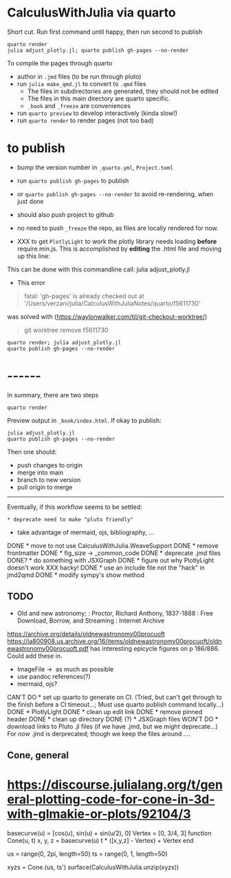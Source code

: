 
# CalculusWithJulia via quarto

Short cut. Run first command until happy, then run second to publish

```
quarto render
julia adjust_plotly.jl; quarto publish gh-pages --no-render
```


To compile the pages through quarto


* author in `.jmd` files (to be run through pluto)
* run `julia make_qmd.jl` to convert to `.qmd` files
  - The files in subdirectories are generated, they should not be edited
  - The files in this main directory are quarto specific.
  - `_book` and `_freeze` are conveniences
* run `quarto preview` to develop interactively (kinda slow!)
* run `quarto render` to render pages (not too bad)

# to publish

* bump the version number in `_quarto.yml`, `Project.toml`
* run `quarto publish gh-pages` to publish
* or `quarto publish gh-pages --no-render` to avoid re-rendering, when just done
* should also push project to github
* no need to push `_freeze` the repo, as files are locally rendered for now.

* XXX to get `PlotlyLight` to work the plotly library needs loading **before** require.min.js. This is accomplished by **editing** the .html file and moving up this line:

<script src="https://cdn.plot.ly/plotly-2.11.0.min.js"></script>

This can be done with this commandline call: julia adjust_plotly.jl

* This error
> fatal: 'gh-pages' is already checked out at '/Users/verzani/julia/CalculusWithJuliaNotes/quarto/f5611730'

was solved with (https://waylonwalker.com/til/git-checkout-worktree/)
> git worktree remove f5611730

```
quarto render; julia adjust_plotly.jl
quarto publish gh-pages --no-render
```



# ------

In summary, there are two steps

```
quarto render
```

Preview output in `_book/index.html`. If okay to publish:


```
julia adjust_plotly.jl
quarto publish gh-pages --no-render
```

Then one should:

* push changes to origin
* merge into main
* branch to new version
* pull origin to merge





---
Eventually, if this workflow seems to be settled:

	* deprecate need to make "pluto friendly"
* take advantage of mermaid, ojs, bibliography, ...

DONE * move to not use CalculusWithJulia.WeaveSupport
DONE * remove frontmatter
DONE * fig_size -> _common_code
DONE * deprecate .jmd files
DONE? * do something with JSXGraph
DONE * figure out why PlotlyLight doesn't work XXX hacky!
DONE * use an include file not the "hack" in jmd2qmd
DONE * modify sympy's show method


## TODO

* Old and new astronomy; : Proctor, Richard Anthony, 1837-1888 : Free Download, Borrow, and Streaming : Internet Archive


https://archive.org/details/oldnewastronomy00procuoft
https://ia800908.us.archive.org/16/items/oldnewastronomy00procuoft/oldnewastronomy00procuoft.pdf has interesting epicycle figures on p 186/886. Could add these in.

* ImageFile -> ![]() as much as possible
* use pandoc references(?)
* mermaid, ojs?

CAN'T DO * set up quarto to generate on CI. (Tried, but can't get through to the finish before a CI timeout...; Must use quarto publish command locally...)
DONE * PlotlyLight
DONE * clean up edit link
DONE * remove pinned header
DONE * clean up directory
DONE (?) * JSXGraph files
WON'T DO * download links to Pluto .jl files (if we have .jmd, but we might deprecate...) For *now* .jmd is derprecated; though we keep the files around ....

## Cone, general
# https://discourse.julialang.org/t/general-plotting-code-for-cone-in-3d-with-glmakie-or-plots/92104/3

basecurve(u) = [cos(u), sin(u) + sin(u/2), 0]
Vertex = [0, 3/4, 3]
function Cone(u, t)
	x, y, z = basecurve(u)
	t * ([x,y,z] - Vertex) + Vertex
end

us = range(0, 2pi, length=50)
ts = range(0, 1, length=50)

xyzs = Cone.(us, ts')
surface(CalculusWithJulia.unzip(xyzs))
